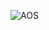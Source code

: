![AOS](https://user-images.githubusercontent.com/111357075/193418407-49100084-d38a-466c-b9a3-87f52f0bf222.png)

